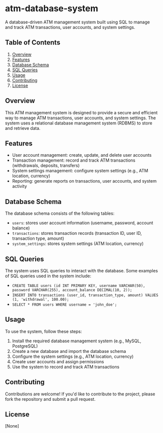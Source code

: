 # atm-database-system

A database-driven ATM management system built using SQL to manage and track ATM transactions, user accounts, and system settings.

## Table of Contents

1. [Overview](#overview)
2. [Features](#features)
3. [Database Schema](#database-schema)
4. [SQL Queries](#sql-queries)
5. [Usage](#usage)
6. [Contributing](#contributing)
7. [License](#license)

## Overview

This ATM management system is designed to provide a secure and efficient way to manage ATM transactions, user accounts, and system settings. The system uses a relational database management system (RDBMS) to store and retrieve data.

## Features

* User account management: create, update, and delete user accounts
* Transaction management: record and track ATM transactions (withdrawals, deposits, transfers)
* System settings management: configure system settings (e.g., ATM location, currency)
* Reporting: generate reports on transactions, user accounts, and system activity

## Database Schema

The database schema consists of the following tables:

* `users`: stores user account information (username, password, account balance)
* `transactions`: stores transaction records (transaction ID, user ID, transaction type, amount)
* `system_settings`: stores system settings (ATM location, currency)

## SQL Queries

The system uses SQL queries to interact with the database. Some examples of SQL queries used in the system include:

* `CREATE TABLE users (id INT PRIMARY KEY, username VARCHAR(50), password VARCHAR(255), account_balance DECIMAL(10, 2));`
* `INSERT INTO transactions (user_id, transaction_type, amount) VALUES (1, 'withdrawal', 100.00);`
* `SELECT * FROM users WHERE username = 'john_doe';`

## Usage

To use the system, follow these steps:

1. Install the required database management system (e.g., MySQL, PostgreSQL)
2. Create a new database and import the database schema
3. Configure the system settings (e.g., ATM location, currency)
4. Create user accounts and assign permissions
5. Use the system to record and track ATM transactions

## Contributing

Contributions are welcome! If you'd like to contribute to the project, please fork the repository and submit a pull request.

## License
  [None]
